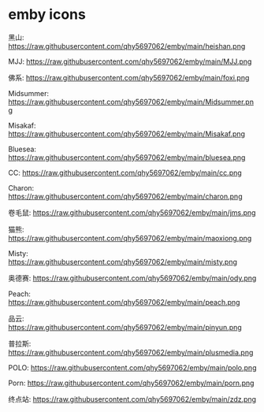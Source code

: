 # emby icons

黑山:
https://raw.githubusercontent.com/qhy5697062/emby/main/heishan.png

MJJ:
https://raw.githubusercontent.com/qhy5697062/emby/main/MJJ.png

佛系:
https://raw.githubusercontent.com/qhy5697062/emby/main/foxi.png

Midsummer:
https://raw.githubusercontent.com/qhy5697062/emby/main/Midsummer.png

Misakaf:
https://raw.githubusercontent.com/qhy5697062/emby/main/Misakaf.png

Bluesea:
https://raw.githubusercontent.com/qhy5697062/emby/main/bluesea.png

CC:
https://raw.githubusercontent.com/qhy5697062/emby/main/cc.png

Charon:
https://raw.githubusercontent.com/qhy5697062/emby/main/charon.png

卷毛鼠:
https://raw.githubusercontent.com/qhy5697062/emby/main/jms.png

猫熊:
https://raw.githubusercontent.com/qhy5697062/emby/main/maoxiong.png

Misty:
https://raw.githubusercontent.com/qhy5697062/emby/main/misty.png

奥德赛:
https://raw.githubusercontent.com/qhy5697062/emby/main/ody.png

Peach:
https://raw.githubusercontent.com/qhy5697062/emby/main/peach.png

品云:
https://raw.githubusercontent.com/qhy5697062/emby/main/pinyun.png

普拉斯:
https://raw.githubusercontent.com/qhy5697062/emby/main/plusmedia.png

POLO:
https://raw.githubusercontent.com/qhy5697062/emby/main/polo.png

Porn:
https://raw.githubusercontent.com/qhy5697062/emby/main/porn.png

终点站:
https://raw.githubusercontent.com/qhy5697062/emby/main/zdz.png
